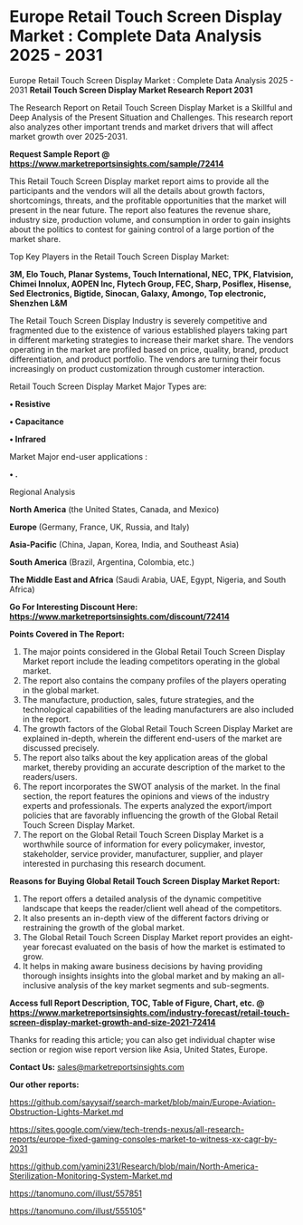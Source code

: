 # Europe Retail Touch Screen Display Market : Complete Data Analysis 2025 - 2031
Europe Retail Touch Screen Display Market : Complete Data Analysis 2025 - 2031
<strong>Retail Touch Screen Display Market Research Report 2031</strong>

The Research Report on Retail Touch Screen Display Market is a Skillful and Deep Analysis of the Present Situation and Challenges. This research report also analyzes other important trends and market drivers that will affect market growth over 2025-2031.

<strong>Request Sample Report @ <a href=https://www.marketreportsinsights.com/sample/72414>https://www.marketreportsinsights.com/sample/72414</a></strong>

This Retail Touch Screen Display market report aims to provide all the participants and the vendors will all the details about growth factors, shortcomings, threats, and the profitable opportunities that the market will present in the near future. The report also features the revenue share, industry size, production volume, and consumption in order to gain insights about the politics to contest for gaining control of a large portion of the market share.

Top Key Players in the Retail Touch Screen Display Market:

<strong>3M, Elo Touch, Planar Systems, Touch International, NEC, TPK, Flatvision, Chimei Innolux, AOPEN Inc, Flytech Group, FEC, Sharp, Posiflex, Hisense, Sed Electronics, Bigtide, Sinocan, Galaxy, Amongo, Top electronic, Shenzhen L&M</strong>

The Retail Touch Screen Display Industry is severely competitive and fragmented due to the existence of various established players taking part in different marketing strategies to increase their market share. The vendors operating in the market are profiled based on price, quality, brand, product differentiation, and product portfolio. The vendors are turning their focus increasingly on product customization through customer interaction.

Retail Touch Screen Display Market Major Types are:

<strong>• Resistive

• Capacitance

• Infrared</strong>

Market Major end-user applications :

<strong>• .</strong>

Regional Analysis

</u><strong><b>North America</b></strong> (the United States, Canada, and Mexico)

<strong><b>Europe </b></strong>(Germany, France, UK, Russia, and Italy)

<strong><b>Asia-Pacific</b></strong> (China, Japan, Korea, India, and Southeast Asia)

<strong><b>South America</b></strong> (Brazil, Argentina, Colombia, etc.)

<strong><b>The Middle East and Africa</b></strong> (Saudi Arabia, UAE, Egypt, Nigeria, and South Africa)

<strong>Go For Interesting Discount Here: <a href=https://www.marketreportsinsights.com/discount/72414>https://www.marketreportsinsights.com/discount/72414</a></strong>

<strong>Points Covered in The Report:</strong>
<ol>
  <li>The major points considered in the Global Retail Touch Screen Display Market report include the leading competitors operating in the global market.</li>
  <li>The report also contains the company profiles of the players operating in the global market.</li>
  <li>The manufacture, production, sales, future strategies, and the technological capabilities of the leading manufacturers are also included in the report.</li>
  <li>The growth factors of the Global Retail Touch Screen Display Market are explained in-depth, wherein the different end-users of the market are discussed precisely.</li>
  <li>The report also talks about the key application areas of the global market, thereby providing an accurate description of the market to the readers/users.</li>
  <li>The report incorporates the SWOT analysis of the market. In the final section, the report features the opinions and views of the industry experts and professionals. The experts analyzed the export/import policies that are favorably influencing the growth of the Global Retail Touch Screen Display Market.</li>
  <li>The report on the Global Retail Touch Screen Display Market is a worthwhile source of information for every policymaker, investor, stakeholder, service provider, manufacturer, supplier, and player interested in purchasing this research document.</li>
</ol>
<strong>Reasons for Buying Global Retail Touch Screen Display Market Report:</strong>

<ol>
  <li>The report offers a detailed analysis of the dynamic competitive landscape that keeps the reader/client well ahead of the competitors.</li>
  <li>It also presents an in-depth view of the different factors driving or restraining the growth of the global market.</li>
  <li>The Global Retail Touch Screen Display Market report provides an eight-year forecast evaluated on the basis of how the market is estimated to grow.</li>
  <li>It helps in making aware business decisions by having providing thorough insights insights into the global market and by making an all-inclusive analysis of the key market segments and sub-segments.</li>
</ol>
<strong>Access full Report Description, TOC, Table of Figure, Chart, etc. @ <a href=https://www.marketreportsinsights.com/industry-forecast/retail-touch-screen-display-market-growth-and-size-2021-72414>https://www.marketreportsinsights.com/industry-forecast/retail-touch-screen-display-market-growth-and-size-2021-72414</a></strong>


Thanks for reading this article; you can also get individual chapter wise section or region wise report version like Asia, United States, Europe.

<strong>Contact Us:</strong>
sales@marketreportsinsights.com

<strong>Our other reports:</strong>

<a href=https://github.com/sayysaif/search-market/blob/main/Europe-Aviation-Obstruction-Lights-Market.md>https://github.com/sayysaif/search-market/blob/main/Europe-Aviation-Obstruction-Lights-Market.md</a>

<a href=https://sites.google.com/view/tech-trends-nexus/all-research-reports/europe-fixed-gaming-consoles-market-to-witness-xx-cagr-by-2031>https://sites.google.com/view/tech-trends-nexus/all-research-reports/europe-fixed-gaming-consoles-market-to-witness-xx-cagr-by-2031</a>

<a href=https://github.com/yamini231/Research/blob/main/North-America-Sterilization-Monitoring-System-Market.md>https://github.com/yamini231/Research/blob/main/North-America-Sterilization-Monitoring-System-Market.md</a>

<a href=https://tanomuno.com/illust/557851>https://tanomuno.com/illust/557851</a>

<a href=https://tanomuno.com/illust/555105>https://tanomuno.com/illust/555105</a>"
